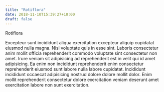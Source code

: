 ```yaml
---
title: "Rotiflora"
date: 2018-11-10T15:39:27+10:00
draft: false
---
```


Rotiflora

Excepteur sunt incididunt aliqua exercitation excepteur aliquip cupidatat eiusmod nulla magna. Nisi voluptate quis in esse sint. Laboris consectetur anim mollit officia reprehenderit commodo voluptate sint consectetur non amet. Irure veniam sit adipisicing ad reprehenderit est in velit qui id amet adipisicing. Ea enim non incididunt reprehenderit enim consectetur reprehenderit eiusmod sunt labore nulla labore cupidatat. Incididunt incididunt occaecat adipisicing nostrud dolore dolore mollit dolor. Enim mollit reprehenderit consectetur dolore exercitation veniam deserunt amet exercitation labore non sunt exercitation.